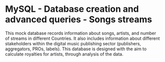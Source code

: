 # MySQL - Database creation and advanced queries - Songs streams
This mock database records information about songs, artists, and number of streams in different Countries. It also includes information about different stakeholders within the digital music publishing sector (publishers, aggregators, PROs, labels). This database is designed with the aim to calculate royalties for artists, through analysis of the data. 

